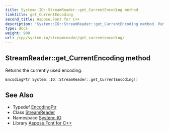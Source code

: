 ```yaml
---
title: System::IO::StreamReader::get_CurrentEncoding method
linktitle: get_CurrentEncoding
second_title: Aspose.Font for C++
description: 'System::IO::StreamReader::get_CurrentEncoding method. Returns the currently used encoding in C++.'
type: docs
weight: 900
url: /cpp/system.io/streamreader/get_currentencoding/
---
```

## StreamReader::get_CurrentEncoding method


Returns the currently used encoding.

```cpp
EncodingPtr System::IO::StreamReader::get_CurrentEncoding()
```

## See Also

* Typedef [EncodingPtr](../../../system/encodingptr/)
* Class [StreamReader](../)
* Namespace [System::IO](../../)
* Library [Aspose.Font for C++](../../../)
